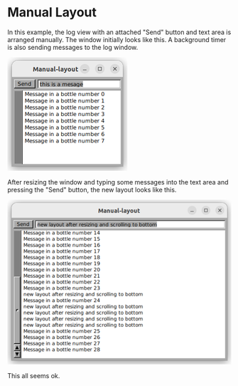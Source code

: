 # Manual Layout

In this example, the log view with an attached "Send" button and text area is arranged manually.  The window initially looks like this.  A background timer is also sending messages to the log window.

![original layout](./manual-layout-pic1.png)

After resizing the window and typing some messages into the text area and pressing the "Send" button, the new layout looks like this.

![resized layout](./manual-layout-pic2.png)

This all seems ok.


